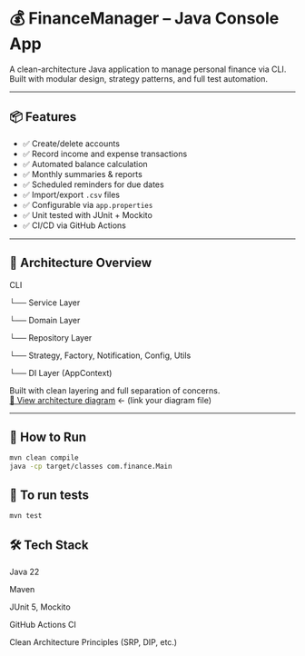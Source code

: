 # 💰 FinanceManager – Java Console App

A clean-architecture Java application to manage personal finance via CLI. Built with modular design, strategy patterns, and full test automation.

---

## 📦 Features

- ✅ Create/delete accounts
- ✅ Record income and expense transactions
- ✅ Automated balance calculation
- ✅ Monthly summaries & reports
- ✅ Scheduled reminders for due dates
- ✅ Import/export `.csv` files
- ✅ Configurable via `app.properties`
- ✅ Unit tested with JUnit + Mockito
- ✅ CI/CD via GitHub Actions

---

## 🧱 Architecture Overview

CLI 

└── Service Layer 

└── Domain Layer 

└── Repository Layer 

└── Strategy, Factory, Notification, Config, Utils 

└── DI Layer (AppContext)


Built with clean layering and full separation of concerns.  
[📸 View architecture diagram](Layers.png) ← (link your diagram file)

---

## 🚀 How to Run

```bash
mvn clean compile
java -cp target/classes com.finance.Main 
```
## 🚀 To run tests
```bash
mvn test
```
## 🛠 Tech Stack
Java 22

Maven

JUnit 5, Mockito

GitHub Actions CI

Clean Architecture Principles (SRP, DIP, etc.)

